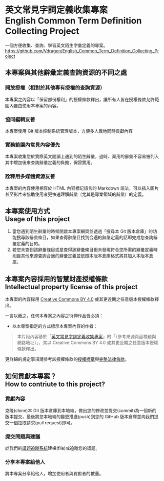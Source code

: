 # 英文常見字詞定義收集專案<br />English Common Term Definition Collecting Project
一個方便收集、查詢、學習英文陌生字彙定義的專案。  
<https://github.com/Vdragon/English_Common_Term_Definition_Collecting_Project>

## 本專案與其他辭彙定義查詢資源的不同之處
### 開放授權（相對於其他專有授權的查詢資源）
本專案之內容以「保留部份權利」的授權條款釋出，讓所有人皆在授權條款允許範圍內自由使用本專案的內容。

### 協同編輯友善
本專案使用 Git 版本控制系統管理版本，方便多人異地同時貢獻內容

### 實務範圍內常見內容優先
本專案收集您於實際英文閱讀上遇到的陌生辭彙，過時、棄用的辭彙不容易被列入其中增加後來查詢辭彙定義的負擔，保證實用。

### 詮釋用多媒體資源友善
本專案的內容使用相容於 HTML 內容標記語言的 Markdown 語法，可以插入圖片甚至影片來協助使用者更快速理解辭彙（尤其是專業領域的辭彙）的定義。

## 本專案使用方式<br />Usage of this project
1. 當您遇到陌生辭彙的時候開啟本專案網頁並透過「搜尋本 Git 版本倉庫」的功能搜尋該辭彙條目，如果查得辭彙且找到合適的辭彙定義的話即完成您查詢辭彙定義的目的。
2. 若您未查到該辭彙條目或是查得該辭彙條目但未發現符合您所需的辭彙定義時則自其他來源查詢合適的辭彙定義並依照本版本倉庫格式將其加入本版本倉庫。

## 本專案內容採用的智慧財產授權條款<br />Intellectual property license of this project
本專案的內容採用 [Creative Commons BY 4.0](https://creativecommons.org/licenses/by/4.0) 或其更近期之任意版本授權條款釋出。

一言以蔽之，任何本專案之內容之衍伸作品皆必須：

* 以本專案指定的方式標示本專案內容的作者：
> 本片段內容基於「[英文常見字詞定義收集專案](https://github.com/Vdragon/English_Common_Term_Definition_Collecting_Project)」的「〈參考來源頁面標題與網路地址〉」，其以 Creative Commons BY 4.0 或其更近期之任意版本授權條款釋出。

更詳細的規定事項請參考該授權條款的[授權標章](https://creativecommons.org/licenses/by/4.0)與[完整法律條款](https://creativecommons.org/licenses/by/4.0/legalcode)。

## 如何貢獻本專案？<br />How to contriute to this project?
### 貢獻內容
克隆(clone)本 Git 版本倉庫到本地端，做出您的修改並提交(commit)為一個新的版本提交，最後將您本地端的變更推送(push)到您的 GitHub 版本倉庫並向我們提交一個拉取請求(pull request)即可。

### 提交問題與建議
於我們的[議題追蹤系統](https://github.com/Vdragon/English_Common_Term_Definition_Collecting_Project/issues)建檔(file)或追蹤您的議題。

### 分享本專案給他人
將本專案分享給他人，增加使用者與貢獻者的數量。